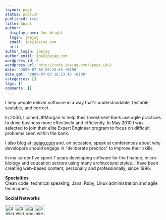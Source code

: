```yaml
---
layout: page
status: publish
published: true
title: About
author:
  display_name: Joe Wright
  login: joejag
  email: joe@joejag.com
  url: ''
author_login: joejag
author_email: joe@joejag.com
wordpress_id: 5
wordpress_url: http://code.joejag.com/?page_id=2
date: '2009-07-03 09:23:45 +0100'
date_gmt: '2009-07-03 16:23:45 +0100'
categories: []
tags: []
comments: []
---
```

<p>I help people deliver software in a way that's understandable, testable, scalable, and correct.</p>
<p>In 2006, I joined JPMorgan to help their Investment Bank use agile practices to drive business more effectively and efficiently. In May 2010 I was selected to join their elite Expert Engineer program to focus on difficult problems seen within the bank.</p>
<p>I also blog at <a href="http:&#47;&#47;www.joejag.com">joejag.com</a> and, on occasion, speak at conferences about why developers should engage in "deliberate practice" to improve their skills.</p>
<p>In my career I've spent 7 years developing software for the finance, micro-biology and education sectors using many architectural styles. I have been creating web-based content, personally and professionally, since 1996.</p>
<p><b>Specialties</b><br />
Clean code, technical speaking, Java, Ruby, Linux administration and agile techniques.</p>
<p><b>Social Networks</b></p>
<p><a href="http:&#47;&#47;twitter.com&#47;joe_jag"><img alt="delicious" src="http:&#47;&#47;www.joejag.com&#47;i&#47;icons&#47;twitter.png" height="32" width="32" &#47;></a><a href="http:&#47;&#47;delicious.com&#47;tehjoejag"><img alt="delicious" src="http:&#47;&#47;www.joejag.com&#47;i&#47;icons&#47;delicious.png" height="32" width="32" &#47;></a><a href="http:&#47;&#47;www.google.co.uk&#47;reader&#47;shared&#47;14137853416402433237"><img alt="google reader" src="http:&#47;&#47;www.joejag.com&#47;i&#47;icons&#47;google.png" height="32" width="32" &#47;></a><a href="http:&#47;&#47;www.linkedin.com&#47;in&#47;joewright"><img alt="linkedin" src="http:&#47;&#47;www.joejag.com&#47;i&#47;icons&#47;linkedin.png" height="32" width="32" &#47;></a></p>
